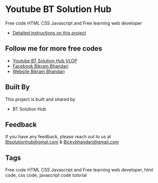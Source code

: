 
# Youtube BT Solution Hub

Free code HTML CSS Javascript and Free learning web developer 




- [Detailed instructions on this project](https://www.youtube.com/@ABB_Official_Music)


## Follow me for more free codes

 - [Youtube BT Solution Hub VLOP](https://www.youtube.com/@ABB_Official_Music)
 - [Facebook Bikram Bhandari](https://www.facebook.com/BikramBhandari01)
 - [Website Bikram Bhandari](https://bikramb.netlify.app/)


## Built By

This project is built and shared by

- BT Solution Hub


## Feedback

If you have any feedback, please reach out to us at Btsolutionhub@gmal.com & Bickybhandari@gmail.com


## Tags

Free code HTML CSS Javascript and Free learning web developer, html code, css code, javascript code tutorial
